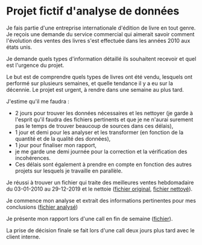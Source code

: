 # Projet fictif d'analyse de données

Je fais partie d'une entreprise internationale d'édition de livre en tout genre. Je reçois une demande du service commercial qui aimerait savoir comment l'évolution des ventes des livres s'est effectuée dans les années 2010 aux états unis. 

Je demande quels types d'information détaillé ils souhaitent recevoir et quel est l'urgence du projet.

Le but est de comprendre quels types de livres ont été vendu, lesquels ont performé sur plusieurs semaines, et quelle tendance il y a eu sur la décennie. Le projet est urgent, à rendre dans une semaine au plus tard.

J'estime qu'il me faudra : 
- 2 jours pour trouver les données nécessaires et les nettoyer (je garde à l'esprit qu'il faudra des fichiers pertinents et que je ne n'aurai surement pas le temps de trouver beaucoup de sources dans ces délais),
- 1 jour et demi pour les analyser et les transformer (en fonction de la quantité et de la qualité des données),
- 1 jour pour finaliser mon rapport,
- je me garde une demi journée pour la correction et la vérification des incohérences.
- Ces délais sont également à prendre en compte en fonction des autres projets sur lesquels je travaille en parallèle.

Je réussi à trouver un fichier qui traite des meilleures ventes hebdomadaire du 03-01-2010 au 29-12-2019 et le nettoie ([fichier original](https://drive.google.com/file/d/1Q_Ruq3eIr-1pKW3a22_EEV1WCi-icdO3/view?usp=drive_link), [fichier nettoyé](https://drive.google.com/file/d/1EhAZo0WagGowOBKZgiJo24L6UeY-0HdV/view?usp=drive_link)).

Je commence mon analyse et extrait des informations pertinentes pour mes conclusions ([fichier analysé](https://docs.google.com/spreadsheets/d/1JXCRJdx_rbk2gDamft8U09Ui3ya-GH59/edit?usp=drive_link&ouid=101886849349520005557&rtpof=true&sd=true))

Je présente mon rapport lors d'une call en fin de semaine ([fichier](https://drive.google.com/file/d/1Pgv-ErwT72P3KAAwGUOzfk-qtwDo-WzO/view?usp=drive_link)).

La prise de décision finale se fait lors d'une call deux jours plus tard avec le client interne.
